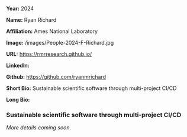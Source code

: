 **Year:** 2024

**Name:** Ryan Richard

**Affiliation:** Ames National Laboratory

**Image:** /images/People-2024-F-Richard.jpg

**URL:** https://rmrresearch.github.io/

**LinkedIn:**

**Github:** https://github.com/ryanmrichard

**Short Bio:** Sustainable scientific software through multi-project CI/CD

**Long Bio:**

### Sustainable scientific software through multi-project CI/CD

*More details coming soon.*
